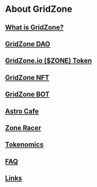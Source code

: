 # About GridZone

## [What is GridZone?](what-is-gridzone.md)

## [GridZone DAO](gridzone-dao.md)

## [GridZone.io ($ZONE) Token](gridzone.io-zone-token.md)

## [GridZone NFT](interactive-3d-nft-art.md)

## [GridZone BOT](gridzone-bot.md)

## [Astro Cafe](gridzone-vr-club-astro-cafe.md)

## [Zone Racer](gridzone-vr-racing-game-zone-racer.md)

## [Tokenomics](tokenomics/)

## [FAQ](../faq.md)

## [Links](../links.md)
